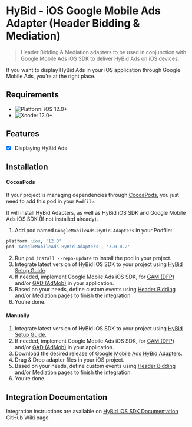# HyBid - iOS Google Mobile Ads Adapter (Header Bidding & Mediation)
> Header Bidding & Mediation adapters to be used in conjunction with Google Mobile Ads iOS SDK to deliver HyBid Ads on iOS devices.

If you want to display HyBid Ads in your iOS application through Google Mobile Ads, you’re at the right place.

## Requirements

- ![Platform: iOS 12.0+](https://img.shields.io/badge/Platform-iOS%2010.0%2B-blue.svg?style=flat)
- ![Xcode: 12.0+](https://img.shields.io/badge/Xcode-12.0+-blue.svg?style=flat)

## Features

- [x] Displaying HyBid Ads

## Installation

#### CocoaPods

If your project is managing dependencies through [CocoaPods](https://cocoapods.org/), you just need to add this pod in your `Podfile`.

It will install HyBid Adapters, as well as HyBid iOS SDK and Google Mobile Ads iOS SDK (If not installed already).

1. Add pod named `GoogleMobileAds-HyBid-Adapters` in your Podfile:

```ruby
platform :ios, '12.0'
pod 'GoogleMobileAds-HyBid-Adapters', '3.0.0.2'
```

2. Run `pod install --repo-update` to install the pod in your project.
3. Integrate latest version of HyBid iOS SDK to your project using [HyBid Setup Guide](https://github.com/pubnative/pubnative-hybid-ios-sdk/wiki/Setup-HyBid).
4. If needed, implement Google Mobile Ads iOS SDK, for [GAM (DFP)](https://developers.google.com/ad-manager/mobile-ads-sdk/ios/quick-start) and/or [GAD (AdMob)](https://developers.google.com/admob/ios/quick-start) in your application.
5. Based on your needs, define custom events using [Header Bidding](https://github.com/pubnative/pubnative-hybid-ios-sdk/wiki/Setup-GAM-(DFP)) and/or [Mediation](https://github.com/pubnative/pubnative-hybid-ios-sdk/wiki/GAD-(AdMob)-Mediation) pages to finish the integration.
6. You’re done.

#### Manually

1. Integrate latest version of HyBid iOS SDK to your project using [HyBid Setup Guide](https://github.com/pubnative/pubnative-hybid-ios-sdk/wiki/Setup-HyBid).
2. If needed, implement Google Mobile Ads iOS SDK, for [GAM (DFP)](https://developers.google.com/ad-manager/mobile-ads-sdk/ios/quick-start) and/or [GAD (AdMob)](https://developers.google.com/admob/ios/quick-start) in your application.
3. Download the desired release of [Google Mobile Ads HyBid Adapters](https://github.com/pubnative/googleMobileAds-hybid-adapters-ios/releases).
4. Drag & Drop adapter files in your iOS project.
5. Based on your needs, define custom events using [Header Bidding](https://github.com/pubnative/pubnative-hybid-ios-sdk/wiki/Setup-GAM-(DFP)) and/or [Mediation](https://github.com/pubnative/pubnative-hybid-ios-sdk/wiki/GAD-(AdMob)-Mediation) pages to finish the integration.
6. You’re done.

## Integration Documentation

Integration instructions are available on [HyBid iOS SDK Documentation](https://github.com/pubnative/pubnative-hybid-ios-sdk/wiki) GitHub Wiki page.
